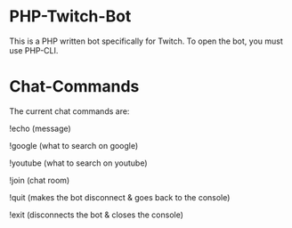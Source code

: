 # PHP-Twitch-Bot
This is a PHP written bot specifically for Twitch.
To open the bot, you must use PHP-CLI.

# Chat-Commands
The current chat commands are:

!echo (message)

!google (what to search on google)

!youtube (what to search on youtube)

!join (chat room)

!quit (makes the bot disconnect & goes back to the console)

!exit (disconnects the bot & closes the console)

